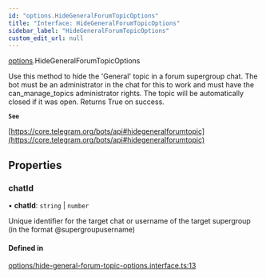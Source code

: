 ```yaml
---
id: "options.HideGeneralForumTopicOptions"
title: "Interface: HideGeneralForumTopicOptions"
sidebar_label: "HideGeneralForumTopicOptions"
custom_edit_url: null
---
```


[options](../modules/options.md).HideGeneralForumTopicOptions

Use this method to hide the 'General' topic in a forum supergroup chat. The bot
must be an administrator in the chat for this to work and must have the
can_manage_topics administrator rights. The topic will be automatically closed
if it was open. Returns True on success.

**`See`**

[https://core.telegram.org/bots/api#hidegeneralforumtopic](https://core.telegram.org/bots/api#hidegeneralforumtopic)

## Properties

### chatId

• **chatId**: `string` \| `number`

Unique identifier for the target chat or username of the target supergroup (in
the format @supergroupusername)

#### Defined in

[options/hide-general-forum-topic-options.interface.ts:13](https://github.com/DeityLamb/telegramjs/blob/32b4cca/packages/common/lib/interfaces/options/hide-general-forum-topic-options.interface.ts#L13)
